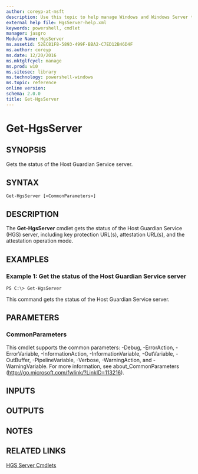 ```yaml
---
author: coreyp-at-msft
description: Use this topic to help manage Windows and Windows Server technologies with Windows PowerShell.
external help file: HgsServer-help.xml
keywords: powershell, cmdlet
manager: jasgro
Module Name: HgsServer
ms.assetid: 52EC81F8-5893-499F-BBA2-C7ED12B46D4F
ms.author: coreyp
ms.date: 12/20/2016
ms.mktglfcycl: manage
ms.prod: w10
ms.sitesec: library
ms.technology: powershell-windows
ms.topic: reference
online version: 
schema: 2.0.0
title: Get-HgsServer
---
```


# Get-HgsServer

## SYNOPSIS
Gets the status of the Host Guardian Service server.

## SYNTAX

```
Get-HgsServer [<CommonParameters>]
```

## DESCRIPTION
The **Get-HgsServer** cmdlet gets the status of the Host Guardian Service (HGS) server, including key protection URL(s), attestation URL(s), and the attestation operation mode.

## EXAMPLES

### Example 1: Get the status of the Host Guardian Service server
```
PS C:\> Get-HgsServer
```

This command gets the status of the Host Guardian Service server.

## PARAMETERS

### CommonParameters
This cmdlet supports the common parameters: -Debug, -ErrorAction, -ErrorVariable, -InformationAction, -InformationVariable, -OutVariable, -OutBuffer, -PipelineVariable, -Verbose, -WarningAction, and -WarningVariable. For more information, see about_CommonParameters (http://go.microsoft.com/fwlink/?LinkID=113216).

## INPUTS

## OUTPUTS

## NOTES

## RELATED LINKS

[HGS Server Cmdlets](./hgsserver.md)

